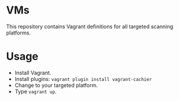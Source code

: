 # VMs
This repository contains Vagrant definitions for all targeted scanning
platforms.

# Usage
* Install Vagrant.
* Install plugins: `vagrant plugin install vagrant-cachier`
* Change to your targeted platform.
* Type `vagrant up`.
